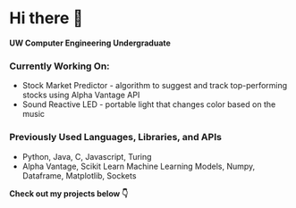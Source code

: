# Hi there 👋 

**UW Computer Engineering Undergraduate**


### Currently Working On:



* Stock Market Predictor - algorithm to suggest and track top-performing stocks using Alpha Vantage API 
* Sound Reactive LED - portable light that changes color based on the music


### Previously Used Languages, Libraries, and APIs



* Python, Java, C, Javascript, Turing
* Alpha Vantage, Scikit Learn Machine Learning Models, Numpy, Dataframe, Matplotlib, Sockets    



  


**Check out my projects below 👇**
